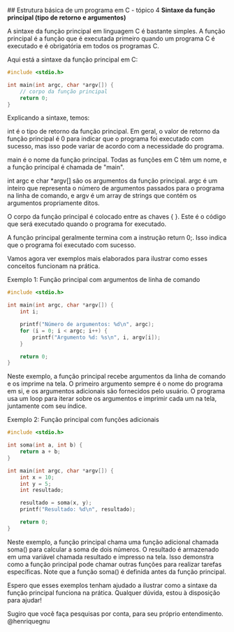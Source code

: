 ## Estrutura básica de um programa em C - tópico 4
**Sintaxe da função principal (tipo de retorno e argumentos)**

A sintaxe da função principal em linguagem C é bastante simples. A função principal é a função que é executada primeiro quando um programa C é executado e é obrigatória em todos os programas C.

Aqui está a sintaxe da função principal em C:

```c
#include <stdio.h>

int main(int argc, char *argv[]) {
    // corpo da função principal
    return 0;
}
```

Explicando a sintaxe, temos:

int é o tipo de retorno da função principal. Em geral, o valor de retorno da função principal é 0 para indicar que o programa foi executado com sucesso, mas isso pode variar de acordo com a necessidade do programa.

main é o nome da função principal. Todas as funções em C têm um nome, e a função principal é chamada de "main".

int argc e char *argv[] são os argumentos da função principal. argc é um inteiro que representa o número de argumentos passados para o programa na linha de comando, e argv é um array de strings que contém os argumentos propriamente ditos.

O corpo da função principal é colocado entre as chaves { }. Este é o código que será executado quando o programa for executado.

A função principal geralmente termina com a instrução return 0;. Isso indica que o programa foi executado com sucesso.

Vamos agora ver exemplos mais elaborados para ilustrar como esses conceitos funcionam na prática.

Exemplo 1: Função principal com argumentos de linha de comando

```c
#include <stdio.h>

int main(int argc, char *argv[]) {
    int i;

    printf("Número de argumentos: %d\n", argc);
    for (i = 0; i < argc; i++) {
        printf("Argumento %d: %s\n", i, argv[i]);
    }

    return 0;
}
```

Neste exemplo, a função principal recebe argumentos da linha de comando e os imprime na tela. O primeiro argumento sempre é o nome do programa em si, e os argumentos adicionais são fornecidos pelo usuário. O programa usa um loop para iterar sobre os argumentos e imprimir cada um na tela, juntamente com seu índice.

Exemplo 2: Função principal com funções adicionais

```c
#include <stdio.h>

int soma(int a, int b) {
    return a + b;
}

int main(int argc, char *argv[]) {
    int x = 10;
    int y = 5;
    int resultado;

    resultado = soma(x, y);
    printf("Resultado: %d\n", resultado);

    return 0;
}
```

Neste exemplo, a função principal chama uma função adicional chamada soma() para calcular a soma de dois números. O resultado é armazenado em uma variável chamada resultado e impresso na tela. Isso demonstra como a função principal pode chamar outras funções para realizar tarefas específicas. Note que a função soma() é definida antes da função principal.

Espero que esses exemplos tenham ajudado a ilustrar como a sintaxe da função principal funciona na prática. Qualquer dúvida, estou à disposição para ajudar!

Sugiro que você faça pesquisas por conta, para seu próprio entendimento. @henriquegnu